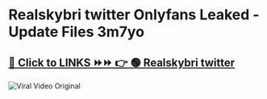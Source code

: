 
 # Realskybri twitter Onlyfans Leaked - Update Files 3m7yo

## <h2><a href="https://clipsfans.com/Realskybri_twitter&ref=git">🔗 Click to LINKS ⏩⏩ 👉 🟢 Realskybri twitter </a></h2>

<a href="https://clipsfans.com/Realskybri_twitter&ref=git" rel="nofollow" data-target="animated-image.originalLink"><img src="https://i.ibb.co.com/xMMVF88/686577567.gif" alt="Viral Video Original" style="max-width: 100%; display: inline-block;" data-target="animated-image.originalImage"></a>

